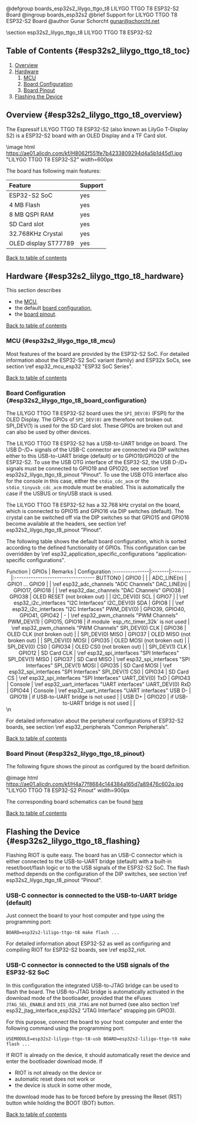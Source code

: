 <!--
SPDX-FileCopyrightText: 2022 Gunar Schorcht
SPDX-License-Identifier: LGPL-2.1-only
-->

@defgroup   boards_esp32s2_lilygo_ttgo_t8 LILYGO TTGO T8 ESP32-S2 Board
@ingroup    boards_esp32s2
@brief      Support for LILYGO TTGO T8 ESP32-S2 Board
@author     Gunar Schorcht <gunar@schorcht.net>

\section esp32s2_lilygo_ttgo_t8 LILYGO TTGO T8 ESP32-S2

## Table of Contents {#esp32s2_lilygo_ttgo_t8_toc}

1. [Overview](#esp32s2_lilygo_ttgo_t8_overview)
2. [Hardware](#esp32s2_lilygo_ttgo_t8_hardware)
    1. [MCU](#esp32s2_lilygo_ttgo_t8_mcu)
    2. [Board Configuration](#esp32s2_lilygo_ttgo_t8_board_configuration)
    3. [Board Pinout](#esp32s2_lilygo_ttgo_t8_pinout)
3. [Flashing the Device](#esp32s2_lilygo_ttgo_t8_flashing)

## Overview {#esp32s2_lilygo_ttgo_t8_overview}

The Espressif LILYGO TTGO T8 ESP32-S2 (also known as LilyGo T-Display S2) is
a ESP32-S2 board with an OLED Display and a TF Card slot.

\image html https://ae01.alicdn.com/kf/H8062f551fe7b4233809294d4a5b1d45d1.jpg "LILYGO TTGO T8 ESP32-S2" width=600px

The board has following main features:

Feature              | Support
:--------------------|:-------
ESP32-S2 SoC         | yes
4 MB Flash           | yes
8 MB QSPI RAM        | yes
SD Card slot         | yes
32.768KHz Crystal    | yes
OLED display ST77789 | yes

[Back to table of contents](#esp32s2_lilygo_ttgo_t8_toc)

## Hardware {#esp32s2_lilygo_ttgo_t8_hardware}

This section describes

- the [MCU](#esp32s2_lilygo_ttgo_t8_mcu),
- the default [board configuration](#esp32s2_lilygo_ttgo_t8_board_configuration),
- the [board pinout](#esp32s2_lilygo_ttgo_t8_pinout).

[Back to table of contents](#esp32s2_lilygo_ttgo_t8_toc)

### MCU {#esp32s2_lilygo_ttgo_t8_mcu}

Most features of the board are provided by the ESP32-S2 SoC. For detailed
information about the ESP32-S2 SoC variant (family) and ESP32x SoCs,
see section \ref esp32_mcu_esp32 "ESP32 SoC Series".

[Back to table of contents](#esp32s2_lilygo_ttgo_t8_toc)

### Board Configuration {#esp32s2_lilygo_ttgo_t8_board_configuration}

The LILYGO TTGO T8 ESP32-S2 board uses the `SPI_DEV(0)` (FSPI) for the
OLED Display. The GPIOs of `SPI_DEV(0)` are therefore not broken out.
SPI_DEV(1) is used for the SD Card slot. These GPIOs are broken out and
can also be used by other devices.

The LILYGO TTGO T8 ESP32-S2 has a USB-to-UART bridge on board. The USB D-/D+
signals of the USB-C connector are connected via DIP switches either to this
USB-to-UART bridge (default) or to GPIO19/GPIO20 of the ESP32-S2. To use the
USB OTG interface of the ESP32-S2, the USB D-/D+ signals must be connected to
GPIO19 and GPIO20, see section \ref esp32s2_lilygo_ttgo_t8_pinout "Pinout".
To use the USB OTG interface also for the console in this case, either the
`stdio_cdc_acm` or the `stdio_tinyusb_cdc_acm` module must be enabled.
This is automatically the case if the USBUS or tinyUSB stack is used.

The LILYGO TTGO T8 ESP32-S2 has a 32.768 kHz crystal on the board, which is
connected to GPIO15 and GPIO16 via DIP switches (default). The crystal can
be switched off via the DIP switches so that GPIO15 and GPIO16 become available
at the headers, see section \ref esp32s2_lilygo_ttgo_t8_pinout "Pinout".

The following table shows the default board configuration, which is sorted
according to the defined functionality of GPIOs. This configuration can be
overridden by \ref esp32_application_specific_configurations
"application-specific configurations".

<center>
Function        | GPIOs  | Remarks | Configuration
:---------------|:-------|:--------|:----------------------------------
BUTTON0         | GPIO0  | | |
ADC_LINE(n)     | GPIO1 ... GPIO9 | | \ref esp32_adc_channels "ADC Channels"
DAC_LINE(n)     | GPIO17, GPIO18 | | \ref esp32_dac_channels "DAC Channels"
GPIO38          | GPIO38 | OLED RESET (not broken out) | |
I2C_DEV(0) SCL  | GPIO7 | | \ref esp32_i2c_interfaces "I2C Interfaces"
I2C_DEV(0) SDA  | GPIO8 | | \ref esp32_i2c_interfaces "I2C Interfaces"
PWM_DEV(0)      | GPIO39, GPIO40, GPIO41, GPIO42 | - | \ref esp32_pwm_channels "PWM Channels"
PWM_DEV(1)      | GPIO15, GPIO16 | if module `esp_rtc_timer_32k` is not used | \ref esp32_pwm_channels "PWM Channels"
SPI_DEV(0) CLK  | GPIO36 | OLED CLK (not broken out) | |
SPI_DEV(0) MISO | GPIO37 | OLED MISO (not broken out) | |
SPI_DEV(0) MOSI | GPIO35 | OLED MOSI (not broken out) | |
SPI_DEV(0) CS0  | GPIO34 | OLED CS0 (not broken out) | |
SPI_DEV(1) CLK  | GPIO12 | SD Card CLK | \ref esp32_spi_interfaces "SPI Interfaces"
SPI_DEV(1) MISO | GPIO37 | SD Card MISO | \ref esp32_spi_interfaces "SPI Interfaces"
SPI_DEV(1) MOSI | GPIO35 | SD Card MOSI | \ref esp32_spi_interfaces "SPI Interfaces"
SPI_DEV(1) CS0  | GPIO34 | SD Card CS | \ref esp32_spi_interfaces "SPI Interfaces"
UART_DEV(0) TxD | GPIO43 | Console | \ref esp32_uart_interfaces "UART interfaces"
UART_DEV(0) RxD | GPIO44 | Console | \ref esp32_uart_interfaces "UART interfaces"
USB D-          | GPIO19 | if USB-to-UART bridge is not used | |
USB D+          | GPIO20 | if USB-to-UART bridge is not used | |
</center>
\n

For detailed information about the peripheral configurations of ESP32-S2
boards, see section \ref esp32_peripherals "Common Peripherals".

[Back to table of contents](#esp32s2_lilygo_ttgo_t8_toc)

### Board Pinout {#esp32s2_lilygo_ttgo_t8_pinout}

The following figure shows the pinout as configured by the board
definition.

@image html https://ae01.alicdn.com/kf/H4a77f8684c144384a165d7a89476c602q.jpg "LILYGO TTGO T8 ESP32-S2 Pinout" width=900px

The corresponding board schematics can be found [here](https://github.com/Xinyuan-LilyGO/LilyGo-T-Display-S2/raw/master/schematic/ESP32_S2-Display.pdf)

[Back to table of contents](#esp32s2_lilygo_ttgo_t8_toc)

## Flashing the Device {#esp32s2_lilygo_ttgo_t8_flashing}

Flashing RIOT is quite easy. The board has an USB-C connector which is either
connected to the USB-to-UART bridge (default) with a built-in reset/boot/flash
logic or to the USB signals of the ESP32-S2 SoC. The flash method depends on
the configuration of the DIP switches,
see section \ref esp32s2_lilygo_ttgo_t8_pinout "Pinout".

### USB-C connector is connected to the USB-to-UART bridge (default)

Just connect the board to your host computer and type using the programming
port:
~~~~~~~~~~~~~~~~~~~~~~~~~~~~~~~~~~~~~~~~~~~~~~~~~~~~~~~~~~~~~~~~~~~~~~~~~~
BOARD=esp32s2-liligo-ttgo-t8 make flash ...
~~~~~~~~~~~~~~~~~~~~~~~~~~~~~~~~~~~~~~~~~~~~~~~~~~~~~~~~~~~~~~~~~~~~~~~~~~

For detailed information about ESP32-S2 as well as configuring and compiling
RIOT for ESP32-S2 boards, see \ref esp32_riot.

### USB-C connector is connected to the USB signals of the ESP32-S2 SoC

In this configuration the integrated USB-to-JTAG bridge can be used to flash
the board. The USB-to-JTAG bridge is automatically activated in the download
mode of the bootloader, provided that the eFuses `JTAG_SEL_ENABLE` and
`DIS_USB_JTAG` are not burned (see also section
\ref esp32_jtag_interface_esp32s2 "JTAG Interface" strapping pin GPIO3).

For this purpose, connect the board to your host computer and enter the
following command using the programming port:

~~~~~~~~~~~~~~~~~~~~~~~~~~~~~~~~~~~~~~~~~~~~~~~~~~~~~~~~~~~~~~~~~~~~~~~~~~
USEMODULE=esp32s2-lilygo-ttgo-t8-usb BOARD=esp32s2-liligo-ttgo-t8 make flash ...
~~~~~~~~~~~~~~~~~~~~~~~~~~~~~~~~~~~~~~~~~~~~~~~~~~~~~~~~~~~~~~~~~~~~~~~~~~

If RIOT is already on the device, it should automatically reset the device
and enter the bootloader download mode. If

- RIOT is not already on the device or
- automatic reset does not work or
- the device is stuck in some other mode,

the download mode has to be forced before by pressing the Reset (RST) button
while holding the BOOT (BOT) button.

[Back to table of contents](#esp32s2_lilygo_ttgo_t8_toc)

